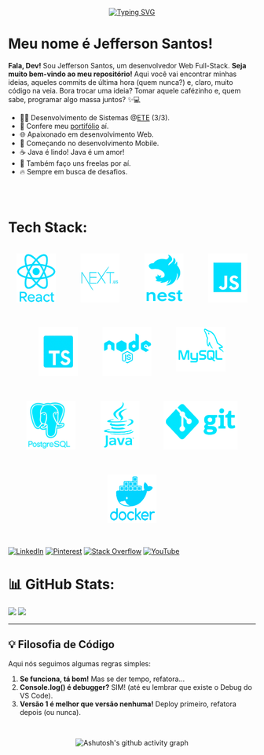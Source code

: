 <div align="center">
  
 [![Typing SVG](https://readme-typing-svg.herokuapp.com?font=Rock+Salt&size=50&pause=1000&color=00D8FF&width=1000&height=100&center=true&lines=Hello+Nobles!+%F0%9F%91%8B;Full-Stack+Web+Developer.+%E2%99%A8%EF%B8%8F;Let's+code+together%3F+%F0%9F%A7%A0%F0%9F%A7%A9)](https://git.io/typing-svg)

</div>

#  Meu nome é Jefferson Santos!

**Fala, Dev!** Sou Jefferson Santos, um desenvolvedor Web Full-Stack. <strong>Seja muito bem-vindo ao meu repositório!</strong>
Aqui você vai encontrar minhas ideias, aqueles commits de última hora (quem nunca?) e, claro, muito código na veia.
Bora trocar uma ideia? Tomar aquele cafézinho e, quem sabe, programar algo massa juntos? ✨💻


- 👨‍💻 Desenvolvimento de Sistemas @<a href="https://www.escolatecnicalimoeiro.com.br/">ETE</a> (3/3).
- 🥰 Confere meu <a href="https://jeffersondev.netlify.app">portifólio</a> aí.
- 🌐 Apaixonado em desenvolvimento Web.
- 📱 Começando no desenvolvimento Mobile.
- ☕ Java é lindo! Java é um amor!
- 📌 Também faço uns freelas por aí.
- 🔥 Sempre em busca de desafios.
<br>
<br>

# Tech Stack:
<br>
<div align="center" style="display: flex; flex-wrap: wrap; justify-content: center; gap: 50px;"> <img src="https://raw.githubusercontent.com/jefferson-da-silva-santos/imagens-projetos/refs/heads/main/READMI/react.png" alt="React" width="80" height="100"/> <img src="https://raw.githubusercontent.com/jefferson-da-silva-santos/imagens-projetos/refs/heads/main/READMI/next.png" alt="Next.js" width="80" height="100"/> <img src="https://raw.githubusercontent.com/jefferson-da-silva-santos/imagens-projetos/refs/heads/main/READMI/nest.png" alt="NestJS" width="80" height="100"/> <img src="https://raw.githubusercontent.com/jefferson-da-silva-santos/imagens-projetos/refs/heads/main/READMI/js.png" alt="JavaScript" width="80" height="100"/> <img src="https://raw.githubusercontent.com/jefferson-da-silva-santos/imagens-projetos/refs/heads/main/READMI/ts.png" alt="TypeScript" width="80" height="100"/> <img src="https://raw.githubusercontent.com/jefferson-da-silva-santos/imagens-projetos/refs/heads/main/READMI/node.png" alt="Node.js" width="100" height="100"/> <img src="https://raw.githubusercontent.com/jefferson-da-silva-santos/imagens-projetos/refs/heads/main/READMI/mysql.png" alt="MySQL" width="100" height="90"/> <img src="https://raw.githubusercontent.com/jefferson-da-silva-santos/imagens-projetos/refs/heads/main/READMI/postgresql.png" alt="PostgreSQL" width="100" height="100"/> <img src="https://raw.githubusercontent.com/jefferson-da-silva-santos/imagens-projetos/refs/heads/main/READMI/java.png" alt="Java" width="80" height="100"/> <img src="https://raw.githubusercontent.com/jefferson-da-silva-santos/imagens-projetos/refs/heads/main/READMI/git.png" alt="Git" width="150" height="100"/> <img src="https://raw.githubusercontent.com/jefferson-da-silva-santos/imagens-projetos/refs/heads/main/READMI/docker.png" alt="Docker" width="100" height="100"/> </div>
<br>
<br>


[![LinkedIn](https://img.shields.io/badge/LinkedIn-%230077B5.svg?logo=linkedin&logoColor=white)](https://linkedin.com/in/jefferson-santos-a87b74277) [![Pinterest](https://img.shields.io/badge/Pinterest-%23E60023.svg?logo=Pinterest&logoColor=white)](https://pinterest.com/jeffrrwpg678) [![Stack Overflow](https://img.shields.io/badge/-Stackoverflow-FE7A16?logo=stack-overflow&logoColor=white)](https://stackoverflow.com/users/jefferson-santos) [![YouTube](https://img.shields.io/badge/YouTube-%23FF0000.svg?logo=YouTube&logoColor=white)](https://youtube.com/@@JeffersonDev-cv7su) 

# 📊 GitHub Stats:

![](https://github-readme-streak-stats.herokuapp.com/?user=jefferson&theme=radical&hide_border=false)
![](https://github-readme-stats.vercel.app/api/top-langs/?username=jefferson&theme=radical&hide_border=false&include_all_commits=true&count_private=true&layout=compact)

---
## 💡 Filosofia de Código

Aqui nós seguimos algumas regras simples:
1. **Se funciona, tá bom!** Mas se der tempo, refatora...
2. **Console.log() é debugger?** SIM! (até eu lembrar que existe o Debug do VS Code).
3. **Versão 1 é melhor que versão nenhuma!** Deploy primeiro, refatora depois (ou nunca).

<br>

<div align="center" >
   
![Ashutosh's github activity graph](https://ssr-contributions-svg.vercel.app/_/jefferson-da-silva-santos?chart=3dbar&gap=0.6&scale=2&flatten=2&animation=wave&animation_duration=1&animation_delay=0.05&animation_amplitude=20&animation_frequency=0.5&animation_wave_center=10_0&format=svg&weeks=30&theme=blue&dark=false) 

</div>

<br>




